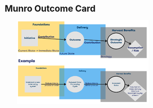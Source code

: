 # Munro Outcome Card

<figure><img src="../.gitbook/assets/image.png" alt=""><figcaption></figcaption></figure>
